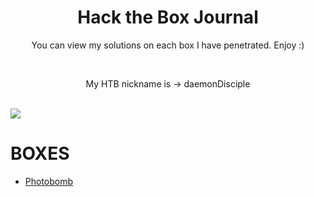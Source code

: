 <h1 align = center> Hack the Box Journal </h1>
<p align = center>You can view my solutions on each box I have penetrated. Enjoy :) </p><br/>
<p align = center> My HTB nickname is -> daemonDisciple </p><br/>
<img src = https://thumbs.gfycat.com/RigidPleasantChicken-size_restricted.gif>

<br/>

# BOXES
- [Photobomb](/Boxes/Photobomb.md)
